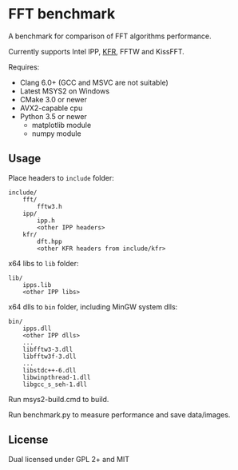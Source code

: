 # FFT benchmark
A benchmark for comparison of FFT algorithms performance.

Currently supports Intel IPP, [KFR](https://github.com/kfrlib/kfr), FFTW and KissFFT.

Requires:
* Clang 6.0+ (GCC and MSVC are not suitable)
* Latest MSYS2 on Windows
* CMake 3.0 or newer
* AVX2-capable cpu
* Python 3.5 or newer
  * matplotlib module
  * numpy module

## Usage

Place headers to `include` folder:
```
include/
    fft/
        fftw3.h
    ipp/
        ipp.h
        <other IPP headers>
    kfr/
        dft.hpp        
        <other KFR headers from include/kfr>
```
x64 libs to `lib` folder:
```
lib/
    ipps.lib
    <other IPP libs>
```
x64 dlls to `bin` folder, including MinGW system dlls:
```
bin/
    ipps.dll
    <other IPP dlls>
    ...
    libfftw3-3.dll
    libfftw3f-3.dll
    ...
    libstdc++-6.dll
    libwinpthread-1.dll
    libgcc_s_seh-1.dll

```

Run msys2-build.cmd to build.

Run benchmark.py to measure performance and save data/images.

## License

Dual licensed under GPL 2+ and MIT

